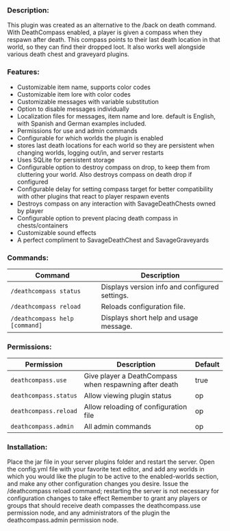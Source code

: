 ### Description:

This plugin was created as an alternative to the /back on death command. With DeathCompass enabled, a player is given a compass when they respawn after death. This compass points to their last death location in that world, so they can find their dropped loot. It also works well alongside various death chest and graveyard plugins.

### Features:

* Customizable item name, supports color codes
* Customizable item lore with color codes
* Customizable messages with variable substitution
* Option to disable messages individually
* Localization files for messages, item name and lore. default is English, with Spanish and German examples included.
* Permissions for use and admin commands
* Configurable for which worlds the plugin is enabled
* stores last death locations for each world so they are persistent when changing worlds, logging out/in, and server restarts
* Uses SQLite for persistent storage
* Configurable option to destroy compass on drop, to keep them from cluttering your world. Also destroys compass on death drop if configured
* Configurable delay for setting compass target for better compatibility with other plugins that react to player respawn events
* Destroys compass on any interaction with SavageDeathChests owned by player
* Configurable option to prevent placing death compass in chests/containers
* Customizable sound effects
* A perfect compliment to SavageDeathChest and SavageGraveyards

### Commands:

Command | Description
------- | -----------
`/deathcompass status` | Displays version info and configured settings.
`/deathcompass reload` | Reloads configuration file.
`/deathcompass help [command]` | Displays short help and usage message.

### Permissions:

Permission | Description | Default
---------- | ----------- | -------
`deathcompass.use` | Give player a DeathCompass when respawning after death | true
`deathcompass.status` | Allow viewing plugin status | op
`deathcompass.reload` | Allow reloading of configuration file	| op
`deathcompass.admin` | All admin commands | op

### Installation:

Place the jar file in your server plugins folder and restart the server.
Open the config.yml file with your favorite text editor, and add any worlds in which you would like the plugin to be active to the enabled-worlds section, and make any other configuration changes you desire.
Issue the /deathcompass reload command; restarting the server is not necessary for configuration changes to take effect
Remember to grant any players or groups that should receive death compasses the deathcompass.use permission node, and any administrators of the plugin the deathcompass.admin permission node.
